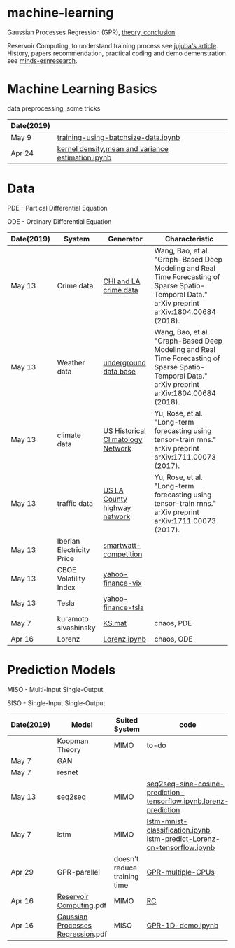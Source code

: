 # machine-learning
Gaussian Processes Regression (GPR), [theory, conclusion](https://github.com/suzyi/machine-learning/blob/master/GPR.pdf)

Reservoir Computing, to understand training process see [jujuba's article](http://jujuba.me/articles/reservoir_computing.html). History, papers recommendation, practical coding and demo demenstration see [minds-esnresearch](http://minds.jacobs-university.de/research/esnresearch/).
# Machine Learning Basics
data preprocessing, some tricks

| Date(2019) | |
|---| ----- |
| May 9 | [training-using-batchsize-data.ipynb](https://github.com/suzyi/machine-learning/blob/master/notebook/training-using-batchsize-data.ipynb) |
| Apr 24 | [kernel density,mean and variance estimation.ipynb](https://github.com/suzyi/machine-learning/blob/master/notebook/pdf-and-expectation-and-variance-estimation.ipynb) |
# Data
PDE - Partical Differential Equation

ODE - Ordinary Differential Equation

| Date(2019) | System | Generator | Characteristic |
|---| ----- | -------- | ---------- |
| May 13 | Crime data | [CHI and LA crime data](https://data.cityofchicago.org/) | Wang, Bao, et al. "Graph-Based Deep Modeling and Real Time Forecasting of Sparse Spatio-Temporal Data." arXiv preprint arXiv:1804.00684 (2018). |
| May 13 | Weather data | [underground data base](https://www.wunderground.com/) | Wang, Bao, et al. "Graph-Based Deep Modeling and Real Time Forecasting of Sparse Spatio-Temporal Data." arXiv preprint arXiv:1804.00684 (2018). |
| May 13 | climate data | [US Historical Climatology Network](https://cdiac.ess-dive.lbl.gov/ftp/ushcn_daily/) | Yu, Rose, et al. "Long-term forecasting using tensor-train rnns." arXiv preprint arXiv:1711.00073 (2017). |
| May 13 | traffic data | [US LA County highway network](http://pems.dot.ca.gov/) | Yu, Rose, et al. "Long-term forecasting using tensor-train rnns." arXiv preprint arXiv:1711.00073 (2017). |
| May 13 | Iberian Electricity Price | [smartwatt-competition](http://complatt.smartwatt.net/#/public/home) |
| May 13 | CBOE Volatility Index | [yahoo-finance-vix](https://ca.finance.yahoo.com/quote/%5EVIX/history?p=^VIX) |
| May 13 | Tesla | [yahoo-finance-tsla](https://finance.yahoo.com/quote/TSLA/history?p=TSLA) |
| May 7 | kuramoto sivashinsky | [KS.mat](https://github.com/suzyi/Gaussian-process-regression/blob/master/data/KS.mat) | chaos, PDE |
| Apr 16 | Lorenz | [Lorenz.ipynb](https://github.com/suzyi/python/blob/master/notebook/Lorenz.ipynb) | chaos, ODE |

# Prediction Models
MISO - Multi-Input Single-Output

SISO - Single-Input Single-Output

| Date(2019) | Model | Suited System | code |
|---| ----- | -------- | ---------- |
|　 | Koopman Theory | MIMO | to-do |
| May 7 | GAN |  |  |
| May 7 | resnet |  |  |
| May 13 | seq2seq | MIMO | [seq2seq-sine-cosine-prediction-tensorflow.ipynb](https://github.com/suzyi/recurrent-neural-network),[lorenz-prediction](https://github.com/suzyi/recurrent-neural-network/blob/master/notebooks/seq2seq-Lorenz-prediction-tensorflow-xyz2xyz.ipynb) |
| May 7 | lstm | MIMO | [lstm-mnist-classification.ipynb](https://github.com/suzyi/machine-learning/blob/master/notebook/rnn-lstm-mnist-classification.ipynb.ipynb), [lstm-predict-Lorenz-on-tensorflow.ipynb](https://github.com/suzyi/recurrent-neural-network) |
|Apr 29 | GPR-parallel | doesn't reduce training time | [GPR-multiple-CPUs](https://github.com/suzyi/Gaussian-process-regression/tree/master/examples) |
| Apr 16 | [Reservoir Computing](https://github.com/suzyi/machine-learning/blob/master/document/RC.pdf).pdf | MIMO | [RC](https://github.com/suzyi/recurrent-neural-network)|
| Apr 16 | [Gaussian Processes Regression](https://github.com/suzyi/machine-learning/blob/master/document/GPR.pdf).pdf  | MISO | [GPR-1D-demo.ipynb](https://github.com/suzyi/machine-learning/blob/master/notebook/GPR-1D-demo.ipynb) |
